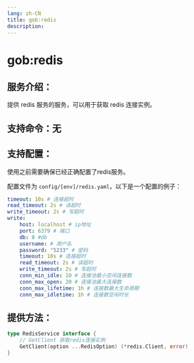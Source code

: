 ```yaml
---
lang: zh-CN
title: gob:redis
description:
---
```

# gob:redis

## 服务介绍：
提供 redis 服务的服务，可以用于获取 redis 连接实例。
## 支持命令：无
## 支持配置：

使用之前需要确保已经正确配置了redis服务。

配置文件为 `config/[env]/redis.yaml`，以下是一个配置的例子：

```yaml
timeout: 10s # 连接超时
read_timeout: 2s # 读超时
write_timeout: 2s # 写超时
write:
	host: localhost # ip地址
	port: 6379 # 端口
	db: 0 #db
	username: # 用户名
	password: "5233" # 密码
	timeout: 10s # 连接超时
	read_timeout: 2s # 读超时
	write_timeout: 2s # 写超时
	conn_min_idle: 10 # 连接池最小空闲连接数
	conn_max_open: 20 # 连接池最大连接数
	conn_max_lifetime: 1h # 连接数最大生命周期
	conn_max_idletime: 1h # 连接数空闲时长
```

## 提供方法：
```go 
type RedisService interface {
	// GetClient 获取redis连接实例
	GetClient(option ...RedisOption) (*redis.Client, error)
}
```
